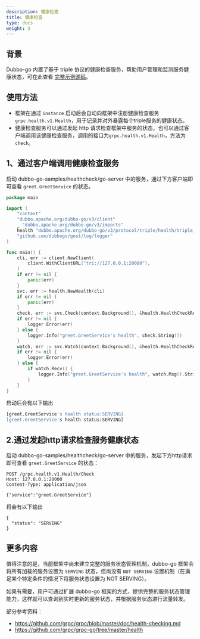 ```yaml
---
description: 健康检查
title: 健康检查
type: docs
weight: 3
---
```


## 背景

Dubbo-go 内置了基于 triple 协议的健康检查服务，帮助用户管理和监测服务健康状态，可在此查看 <a href="https://github.com/apache/dubbo-go-samples/tree/main/healthcheck" target="_blank">完整示例源码</a>。

## 使用方法

- 框架在通过 `instance` 启动后会自动向框架中注册健康检查服务 `grpc.health.v1.Health`，用于记录并对外暴露每个triple服务的健康状态。
- 健康检查服务可以通过发起 http 请求检查框架中服务的状态，也可以通过客户端调用该健康检查服务，调用的接口为`grpc.health.v1.Health`，方法为 `check`。

## 1、通过客户端调用健康检查服务

启动 dubbo-go-samples/healthcheck/go-server 中的服务，通过下方客户端即可查看 `greet.GreetService` 的状态。

```go
package main

import (
	"context"
	"dubbo.apache.org/dubbo-go/v3/client"
	_ "dubbo.apache.org/dubbo-go/v3/imports"
	health "dubbo.apache.org/dubbo-go/v3/protocol/triple/health/triple_health"
	"github.com/dubbogo/gost/log/logger"
)

func main() {
	cli, err := client.NewClient(
		client.WithClientURL("tri://127.0.0.1:20000"),
	)
	if err != nil {
		panic(err)
	}
	svc, err := health.NewHealth(cli)
	if err != nil {
		panic(err)
	}
	check, err := svc.Check(context.Background(), &health.HealthCheckRequest{Service: "greet.GreetService"})
	if err != nil {
		logger.Error(err)
	} else {
		logger.Info("greet.GreetService's health", check.String())
	}
	watch, err := svc.Watch(context.Background(), &health.HealthCheckRequest{Service: "greet.GreetService"})
	if err != nil {
		logger.Error(err)
	} else {
		if watch.Recv() {
			logger.Info("greet.GreetService's health", watch.Msg().String())
		}
	}
}
```

启动后会有以下输出

```sh
[greet.GreetService's health status:SERVING]
[greet.GreetService's health status:SERVING]
```

## 2.通过发起http请求检查服务健康状态

启动 dubbo-go-samples/healthcheck/go-server 中的服务，发起下方http请求即可查看 `greet.GreetService` 的状态：

```http
POST /grpc.health.v1.Health/Check
Host: 127.0.0.1:20000
Content-Type: application/json

{"service":"greet.GreetService"}
```

将会有以下输出

```http
{
  "status": "SERVING"
}
```


## 更多内容
值得注意的是，当前框架中尚未建立完整的服务状态管理机制，dubbo-go 框架会将所有加载的服务设置为 `SERVING` 状态，但尚没有 `NOT SERVING` 设置机制（在满足某个特定条件的情况下将服务状态设置为 NOT SERVING）。

如果有需要，用户可通过扩展 dubbo-go 框架的方式，提供完整的服务状态管理能力，这样就可以查询到实时更新的服务状态，并根据服务状态进行流量转发。

部分参考资料：
+ https://github.com/grpc/grpc/blob/master/doc/health-checking.md
+ https://github.com/grpc/grpc-go/tree/master/health
